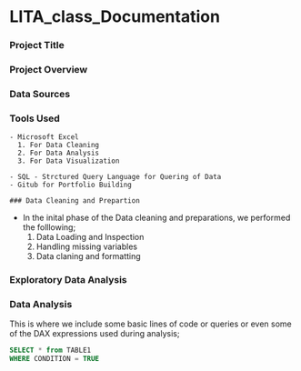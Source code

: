 # LITA_class_Documentation
### Project Title

### Project Overview

### Data Sources

### Tools Used
```
- Microsoft Excel
  1. For Data Cleaning
  2. For Data Analysis
  3. For Data Visualization
  
- SQL - Strctured Query Language for Quering of Data 
- Gitub for Portfolio Building

### Data Cleaning and Prepartion
```
  - In the inital phase of the Data cleaning and preparations, we performed the folllowing;
     1. Data Loading and Inspection
     2. Handling missing variables
     3. Data claning and formatting
   
### Exploratory Data Analysis

### Data Analysis
This is where we include some basic lines of code or queries or even some of the DAX expressions used during analysis;

```SQL
SELECT * from TABLE1
WHERE CONDITION = TRUE
